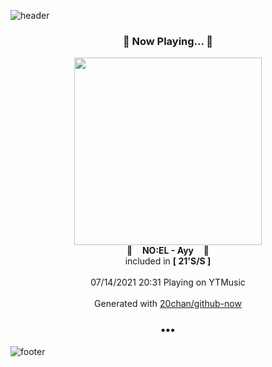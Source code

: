 ![header](https://capsule-render.vercel.app/api?type=wave&height=170&section=header&text=Hi.%20I'm%20SHIFT&fontColor=090707&fontAlignX=45&fontAlignY=65&fontSize=100)

<h3 align="center">🎵 Now Playing... 🎵</h3>
<p align="center">
  <a href="https://music.youtube.com/watch?v=CUbdM0wPvxc">
    <img width="300" src="https://lh3.googleusercontent.com/2zaVOZ9TDmDPfiYUAFEBbE-fMK6NpcQwLY9z1soU1Mx79uycAJ0F0MH2HqxyrtbLHy3wW0qCCzAdJST-">
  </a>
  <br>
  🎵&nbsp&nbsp&nbsp <b>NO:EL - Ayy</b> &nbsp&nbsp&nbsp🎵
  <br>
  included in <b>[ 21'S/S ]</b>
  
  <br />
  <br />
  07/14/2021 20:31 Playing on YTMusic
  <br />
  <br />
  Generated with <a href="https://github.com/20chan/github-now">20chan/github-now</a>
</p>

<h3 align="center">•••</h3>

![footer](https://capsule-render.vercel.app/api?type=wave&height=150&section=footer)
